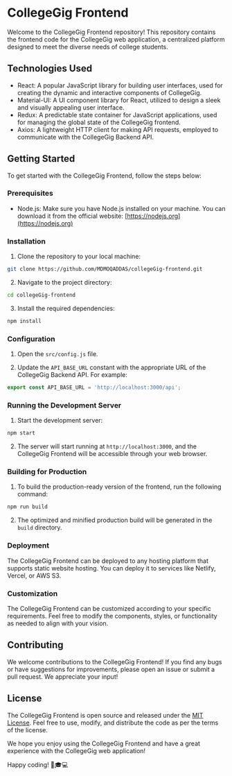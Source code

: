# CollegeGig Frontend

Welcome to the CollegeGig Frontend repository! This repository contains the frontend code for the CollegeGig web application, a centralized platform designed to meet the diverse needs of college students.

## Technologies Used

- React: A popular JavaScript library for building user interfaces, used for creating the dynamic and interactive components of CollegeGig.
- Material-UI: A UI component library for React, utilized to design a sleek and visually appealing user interface.
- Redux: A predictable state container for JavaScript applications, used for managing the global state of the CollegeGig frontend.
- Axios: A lightweight HTTP client for making API requests, employed to communicate with the CollegeGig Backend API.

## Getting Started

To get started with the CollegeGig Frontend, follow the steps below:

### Prerequisites

- Node.js: Make sure you have Node.js installed on your machine. You can download it from the official website: [https://nodejs.org](https://nodejs.org)

### Installation

1. Clone the repository to your local machine:

```bash
git clone https://github.com/MDMOQADDAS/collegeGig-frontend.git
```

2. Navigate to the project directory:

```bash
cd collegeGig-frontend
```

3. Install the required dependencies:

```bash
npm install
```

### Configuration

1. Open the `src/config.js` file.

2. Update the `API_BASE_URL` constant with the appropriate URL of the CollegeGig Backend API. For example:

```javascript
export const API_BASE_URL = 'http://localhost:3000/api';
```

### Running the Development Server

1. Start the development server:

```bash
npm start
```

2. The server will start running at `http://localhost:3000`, and the CollegeGig Frontend will be accessible through your web browser.

### Building for Production

1. To build the production-ready version of the frontend, run the following command:

```bash
npm run build
```

2. The optimized and minified production build will be generated in the `build` directory.

### Deployment

The CollegeGig Frontend can be deployed to any hosting platform that supports static website hosting. You can deploy it to services like Netlify, Vercel, or AWS S3.

### Customization

The CollegeGig Frontend can be customized according to your specific requirements. Feel free to modify the components, styles, or functionality as needed to align with your vision.

## Contributing

We welcome contributions to the CollegeGig Frontend! If you find any bugs or have suggestions for improvements, please open an issue or submit a pull request. We appreciate your input!

## License

The CollegeGig Frontend is open source and released under the [MIT License](LICENSE). Feel free to use, modify, and distribute the code as per the terms of the license.

We hope you enjoy using the CollegeGig Frontend and have a great experience with the CollegeGig web application!

Happy coding! 🚀🎓💻
